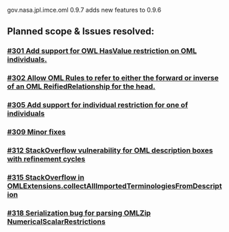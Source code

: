 gov.nasa.jpl.imce.oml 0.9.7 adds new features to 0.9.6

## Planned scope & Issues resolved:

### [#301 Add support for OWL HasValue restriction on OML individuals.](https://github.com/JPL-IMCE/gov.nasa.jpl.imce.oml/issues/301)

### [#302 Allow OML Rules to refer to either the forward or inverse of an OML ReifiedRelationship for the head.](https://github.com/JPL-IMCE/gov.nasa.jpl.imce.oml/issues/302)

### [#305 Add support for individual restriction for one of individuals](https://github.com/JPL-IMCE/gov.nasa.jpl.imce.oml/issues/305)

### [#309 Minor fixes](https://github.com/JPL-IMCE/gov.nasa.jpl.imce.oml/issues/309)

### [#312 StackOverflow vulnerability for OML description boxes with refinement cycles](https://github.com/JPL-IMCE/gov.nasa.jpl.imce.oml/issues/312)

### [#315 StackOverflow in OMLExtensions.collectAllImportedTerminologiesFromDescription](https://github.com/JPL-IMCE/gov.nasa.jpl.imce.oml/issues/315)

### [#318 Serialization bug for parsing OMLZip NumericalScalarRestrictions](https://github.com/JPL-IMCE/gov.nasa.jpl.imce.oml/issues/318)
